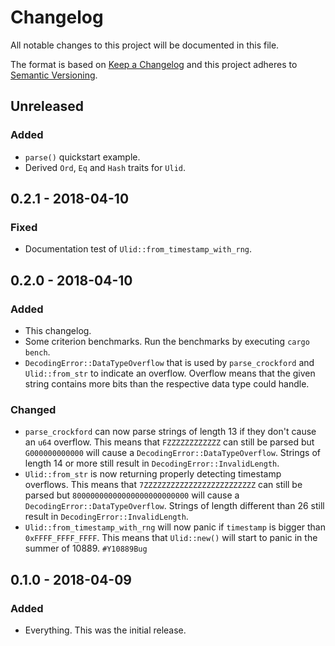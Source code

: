 # Changelog

All notable changes to this project will be documented in this file.

The format is based on [Keep a Changelog](http://keepachangelog.com/en/1.0.0/)
and this project adheres to [Semantic Versioning](http://semver.org/spec/v2.0.0.html).

## Unreleased
### Added
- `parse()` quickstart example.
- Derived `Ord`, `Eq` and `Hash` traits for `Ulid`.

## 0.2.1 - 2018-04-10
### Fixed
- Documentation test of `Ulid::from_timestamp_with_rng`.

## 0.2.0 - 2018-04-10
### Added
- This changelog.
- Some criterion benchmarks. Run the benchmarks by executing `cargo bench`.
- `DecodingError::DataTypeOverflow` that is used by `parse_crockford` and
  `Ulid::from_str` to indicate an overflow. Overflow means that the given string
  contains more bits than the respective data type could handle.

### Changed
- `parse_crockford` can now parse strings of length 13 if they don't cause an `u64`
  overflow. This means that `FZZZZZZZZZZZZ` can still be parsed but `G000000000000` will
  cause a `DecodingError::DataTypeOverflow`.
  Strings of length 14 or more still result in `DecodingError::InvalidLength`.
- `Ulid::from_str` is now returning properly detecting timestamp overflows. This means
  that `7ZZZZZZZZZZZZZZZZZZZZZZZZZ` can still be parsed but `80000000000000000000000000`
  will cause a `DecodingError::DataTypeOverflow`.
  Strings of length different than 26 still result in `DecodingError::InvalidLength`.
- `Ulid::from_timestamp_with_rng` will now panic if `timestamp` is bigger than
  `0xFFFF_FFFF_FFFF`. This means that `Ulid::new()` will start to panic in the
  summer of 10889.
  `#Y10889Bug`

## 0.1.0 - 2018-04-09
### Added
- Everything. This was the initial release.
